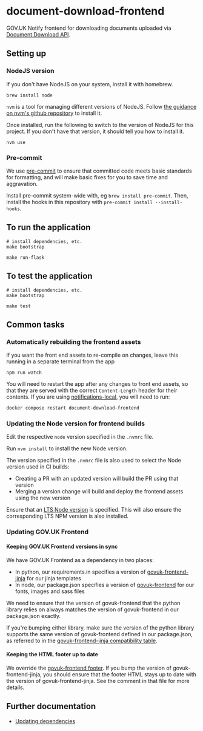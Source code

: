 # document-download-frontend

GOV.UK Notify frontend for downloading documents uploaded via [Document Download API](https://github.com/alphagov/document-download-api).

## Setting up

### NodeJS version

If you don't have NodeJS on your system, install it with homebrew.

```shell
brew install node
```

`nvm` is a tool for managing different versions of NodeJS. Follow [the guidance on nvm's github repository](https://github.com/nvm-sh/nvm#installing-and-updating) to install it.

Once installed, run the following to switch to the version of NodeJS for this project. If you don't
have that version, it should tell you how to install it.

```shell
nvm use
```

### Pre-commit

We use [pre-commit](https://pre-commit.com/) to ensure that committed code meets basic standards for formatting, and will make basic fixes for you to save time and aggravation.

Install pre-commit system-wide with, eg `brew install pre-commit`. Then, install the hooks in this repository with `pre-commit install --install-hooks`.

## To run the application

```shell
# install dependencies, etc.
make bootstrap

make run-flask
```

## To test the application

```shell
# install dependencies, etc.
make bootstrap

make test
```

## Common tasks

### Automatically rebuilding the frontend assets

If you want the front end assets to re-compile on changes, leave this running
in a separate terminal from the app

```shell
npm run watch
```

You will need to restart the app after any changes to front end assets, so that they are served with
the correct `Content-Length` header for their contents. If you are using
[notifications-local](https://github.com/alphagov/notifications-local), you will need to run:

```bash
docker compose restart document-download-frontend
```

### Updating the Node version for frontend builds

Edit the respective `node` version specified in the `.nvmrc` file.

Run `nvm install` to install the new Node version.

The version specified in the `.nvmrc` file is also used to select the Node version used in CI builds:

 - Creating a PR with an updated version will build the PR using that version
 - Merging a version change will build and deploy the frontend assets using the new version

Ensure that an [LTS Node version](https://nodejs.org/en/about/releases/) is specified. This will also ensure the corresponding LTS NPM version is also installed.

### Updating GOV.UK Frontend

#### Keeping GOV.UK Frontend versions in sync

We have GOV.UK Frontend as a dependency in two places:

* In python, our requirements.in specifies a version of [govuk-frontend-jinja](https://github.com/LandRegistry/govuk-frontend-jinja) for our jinja templates
* In node, our package.json specifies a version of [govuk-frontend](https://github.com/alphagov/govuk-frontend) for our fonts, images and sass files

We need to ensure that the version of govuk-frontend that the python library relies on always
matches the version of govuk-frontend in our package.json exactly.

If you're bumping either library, make sure the version of the python library supports the same version
of govuk-frontend defined in our package.json, as referred to in the
[govuk-frontend-jinja compatibility table](https://github.com/LandRegistry/govuk-frontend-jinja#compatibility).

#### Keeping the HTML footer up to date

We override the [govuk-frontend footer](./app/templates/components/footer/macro.html).
If you bump the version of govuk-frontend-jinja, you should ensure that the footer HTML stays up to date with the
version of govuk-frontend-jinja. See the comment in that file for more details.

## Further documentation

- [Updating dependencies](https://github.com/alphagov/notifications-manuals/wiki/Dependencies)

